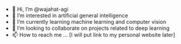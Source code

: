 - 👋 Hi, I’m @wajahat-agi
- 👀 I’m interested in artificial general intelligence
- 🌱 I’m currently learning machine learning and computer vision
- 💞️ I’m looking to collaborate on projects related to deep learning
- 📫 How to reach me ... [I will put link to my personal website later]

<!---
wajahat-agi/wajahat-agi is a ✨ special ✨ repository because its `README.md` (this file) appears on your GitHub profile.
You can click the Preview link to take a look at your changes.
--->
